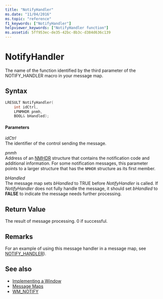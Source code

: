 ```yaml
---
title: "NotifyHandler"
ms.date: "11/04/2016"
ms.topic: "reference"
f1_keywords: ["NotifyHandler"]
helpviewer_keywords: ["NotifyHandler function"]
ms.assetid: 5ff953ec-de35-42bc-8b3c-d384d636c139
---
```

# NotifyHandler

The name of the function identified by the third parameter of the NOTIFY_HANDLER macro in your message map.

## Syntax

```cpp
LRESULT NotifyHandler(
    int idCtrl,
    LPNMHDR pnmh,
    BOOL& bHandled);
```

#### Parameters

*idCtrl*<br/>
The identifier of the control sending the message.

*pnmh*<br/>
Address of an [NMHDR](/windows/desktop/api/richedit/ns-richedit-_nmhdr) structure that contains the notification code and additional information. For some notification messages, this parameter points to a larger structure that has the `NMHDR` structure as its first member.

*bHandled*<br/>
The message map sets *bHandled* to TRUE before *NotifyHandler* is called. If *NotifyHandler* does not fully handle the message, it should set *bHandled* to **FALSE** to indicate the message needs further processing.

## Return Value

The result of message processing. 0 if successful.

## Remarks

For an example of using this message handler in a message map, see [NOTIFY_HANDLER](reference/message-map-macros-atl.md#notify_handler)).

## See also

- [Implementing a Window](../atl/implementing-a-window.md)
- [Message Maps](../atl/message-maps-atl.md)
- [WM_NOTIFY](/windows/desktop/controls/wm-notify)
